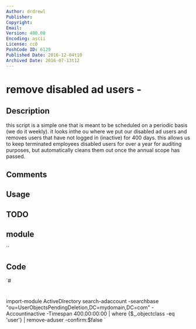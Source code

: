 ```yaml
---
Author: drdrewl
Publisher: 
Copyright: 
Email: 
Version: 400.00
Encoding: ascii
License: cc0
PoshCode ID: 6129
Published Date: 2016-12-04t10
Archived Date: 2016-07-13t12
---
```


# remove disabled ad users - 

## Description

this script is a simple one that is meant to be scheduled on a periodic basis (we do it weekly). it looks inthe ou where we put our disabled ad users and removes users that have not logged in (inactive) for 400 days. this allows us to keep terminated employees disabled users for over a year for auditing purposes, but automatically cleans them out once the annual scope has passed.

## Comments



## Usage



## TODO



## module

``

## Code

`#
 #
 import-module ActiveDIrectory
 search-adaccount -searchbase "ou=UserObjectsPendingDeletion,DC=mydomain,DC=com" -Accountinactive -Timespan 400.00:00:00 | where {$_.objectclass -eq 'user'} |  remove-aduser -confirm:$false
`

